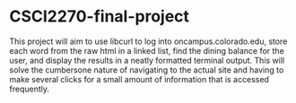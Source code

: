 # CSCI2270-final-project
This project will aim to use libcurl to log into oncampus.colorado.edu, store each word from the raw html in a linked list, find the dining balance for the user, and display the results in a neatly formatted terminal output.  This will solve the cumbersone nature of navigating to the actual site and having to make several clicks for a small amount of information that is accessed frequently.  
